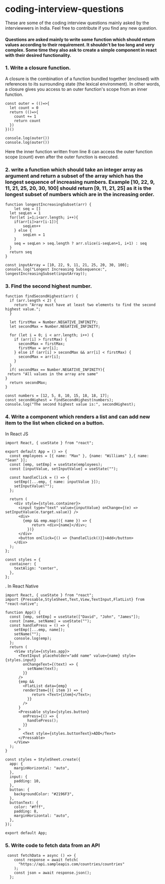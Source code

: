 # coding-interview-questions
These are some of the coding interview questions mainly asked by the interviewwers in India. Feel free to contribute if you find any new question.
#### Questions are asked mainly to write some function which should return values according to their requirement. It shouldn't be too long and very complex. Some time they also ask to create a simple component in react with their desired functionality.

### 1. Write a closure function.
A closure is the combination of a function bundled together (enclosed) with references to its surrounding state (the lexical environment). In other words, a closure gives you access to an outer function's scope from an inner function.

    const outer = (()=>{
      let count = 0
      return (()=>{
        count += 1
        return count
      })
    })()
    
    console.log(outer())
    console.log(outer())
  Here the inner function written from line 8 can access the outer function scope (count) even after the outer function is executed.

### 2. write a function which should take an integer array as argument and return a subset of the array which has the longest sequence of increasing numbers. Example [10, 22, 9, 11, 21, 25, 20, 30, 100] should return [9, 11, 21, 25] as it is the longest subset of numbers which are in the increasing order.


    function longestIncreasingSubset(arr) {
    	let seq = []
      let seqLen = 1
      for(let i=1;i<arr.length; i++){
      	if(arr[i]>arr[i-1]){
        	seqLen++
        } else {
        	seqLen = 1
        }
        seq = seqLen > seq.length ? arr.slice(i-seqLen+1, i+1) : seq
      }
      return seq
    }

    const inputArray = [10, 22, 9, 11, 21, 25, 20, 30, 100];
    console.log("Longest Increasing Subsequence:", longestIncreasingSubset(inputArray));

### 3. Find the second highest number.
    function findSecondHighest(arr) {
      if (arr.length < 2) {
        return "Array must have at least two elements to find the second highest value.";
      }
    
      let firstMax = Number.NEGATIVE_INFINITY;
      let secondMax = Number.NEGATIVE_INFINITY;
    
      for (let i = 0; i < arr.length; i++) {
        if (arr[i] > firstMax) {
          secondMax = firstMax;
          firstMax = arr[i];
        } else if (arr[i] > secondMax && arr[i] < firstMax) {
          secondMax = arr[i];
        }
      }
      if( secondMax == Number.NEGATIVE_INFINITY){
     return "All values in the array are same"
    }
      return secondMax;
    }
    
    const numbers = [12, 5, 8, 10, 15, 18, 18, 17];
    const secondHighest = findSecondHighest(numbers);
    console.log("The second highest value is:", secondHighest);

### 4. Write a component which renders a list and can add new item to the list when clicked on a button.
  In React JS
  
    import React, { useState } from "react";
    
    export default App = () => {
      const employees = [{ name: "Max" }, {name: "Williams" },{ name: "Sean" }];
      const [emp, setEmp] = useState(employees);
      const [inputValue, setInputValue] = useState("");
    
      const handleClick = () => {
        setEmp([...emp, { name: inputValue }]);
        setInputValue("");
      };
    
      return (
        <div style={styles.container}>
          <input type="text" value={inputValue} onChange={(e) => setInputValue(e.target.value)} />
          <div>
            {emp && emp.map(({ name }) => {
                return <div>{name}</div>;
              })}
          </div>
          <button onClick={() => {handleClick()}}>Add</button>
        </div>
      );
    };
    
    const styles = {
      container: {
        textAlign: "center",
      },
    };

.
In React Native

    import React, { useState } from "react";
    import {Pressable,StyleSheet,Text,View,TextInput,FlatList} from "react-native";
    
    function App() {
      const [emp, setEmp] = useState(["David", "John", "James"]);
      const [name, setName] = useState("");
      const handlePress = () => {
        setEmp([...emp, name]);
        setName("");
        console.log(emp);
      };
      return (
        <View style={styles.app}>
          <TextInput placeholder="add name" value={name} style={styles.input}
            onChangeText={(text) => {
              setName(text);
            }}
          />
          {emp && 
            <FlatList data={emp} 
            renderItem={({ item }) => {
                return <Text>{item}</Text>;
              }}
            />
          }
          <Pressable style={styles.button}
            onPress={() => {
              handlePress();
            }}
          >
            <Text style={styles.buttonText}>ADD</Text>
          </Pressable>
        </View>
      );
    }
    
    const styles = StyleSheet.create({
      app: {
        marginHorizontal: "auto",
      },
      input: {
        padding: 10,
      },
      button: {
        backgroundColor: "#2196F3",
      },
      buttonText: {
        color: "#fff",
        padding: 8,
        marginHorizontal: "auto",
      },
    });
    
    export default App;

### 5. Write code to fetch data from an API
     const fetchData = async () => {
        const response = await fetch(
          "https://api.sampleapis.com/countries/countries"
        );
        const json = await response.json();
      };
